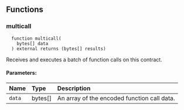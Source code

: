 


## Functions
### multicall
```solidity
  function multicall(
    bytes[] data
  ) external returns (bytes[] results)
```
Receives and executes a batch of function calls on this contract.


#### Parameters:
| Name | Type | Description                                                          |
| :--- | :--- | :------------------------------------------------------------------- |
|`data` | bytes[] | An array of the encoded function call data.

